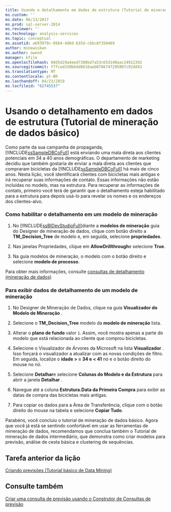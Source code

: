 ```yaml
---
title: Usando o detalhamento em dados de estrutura (Tutorial de mineração de dados básico) | Microsoft Docs
ms.custom: ''
ms.date: 06/13/2017
ms.prod: sql-server-2014
ms.reviewer: ''
ms.technology: analysis-services
ms.topic: conceptual
ms.assetid: a693979c-0564-4d6d-b35d-cbbc8f350469
author: minewiskan
ms.author: owend
manager: kfile
ms.openlocfilehash: 68d5d29a4aed7380bd7a53c65d140aac24912392
ms.sourcegitcommit: f7fced330b64d6616aeb8766747295807c92dd41
ms.translationtype: MT
ms.contentlocale: pt-BR
ms.lasthandoff: 04/23/2019
ms.locfileid: "62745537"
---
```

# <a name="using-drillthrough-on-structure-data-basic-data-mining-tutorial"></a>Usando o detalhamento em dados de estrutura (Tutorial de mineração de dados básico)
  Como parte da sua campanha de propaganda, [!INCLUDE[ssSampleDBCoFull](../includes/sssampledbcofull-md.md)] está enviando uma mala direta aos clientes potenciais em 34 a 40 anos demográficas. O departamento de marketing decidiu que também gostaria de enviar a mala direta aos clientes que compraram bicicletas da [!INCLUDE[ssSampleDBCoFull](../includes/sssampledbcofull-md.md)] há mais de cinco anos. Nesta lição, você identificará clientes com bicicletas mais antigas e irá recuperar suas informações de contato. Essas informações não estão incluídas no modelo, mas na estrutura. Para recuperar as informações de contato, primeiro você terá de garantir que o detalhamento esteja habilitado para a estrutura para depois usá-lo para revelar os nomes e os endereços dos clientes-alvo.  
  
### <a name="to-enable-drillthrough-on-a-mining-model"></a>Como habilitar o detalhamento em um modelo de mineração  
  
1.  No [!INCLUDE[ssBIDevStudioFull](../includes/ssbidevstudiofull-md.md)]diante a **modelos de mineração** guia do Designer de mineração de dados, clique com botão direito a **TM_Decision_Tree** de modelo e, em seguida, selecione **propriedades**.  
  
2.  Nas janelas Propriedades, clique em **AllowDrillthrough**e selecione **True**.  
  
3.  Na guia modelos de mineração, o modelo com o botão direito e selecione **modelo de processo**.  
  
 Para obter mais informações, consulte [consultas de detalhamento &#40;mineração de dados&#41;](../../2014/analysis-services/data-mining/drillthrough-queries-data-mining.md)  
  
### <a name="to-view-drillthrough-data-from-a-mining-model"></a>Para exibir dados de detalhamento de um modelo de mineração  
  
1.  No Designer de Mineração de Dados, clique na guia **Visualizador do Modelo de Mineração** .  
  
2.  Selecione o **TM_Decision_Tree** modelo da **modelo de mineração** lista.  
  
3.  Alterar o **plano de fundo** valor `1`. Assim, você mostra apenas a parte do modelo que está relacionada ao cliente que comprou bicicletas.  
  
4.  Selecione o Visualizador de Árvores da Microsoft na lista **Visualizador** . Isso forçará o visualizador a atualizar com as novas condições de filtro. Em seguida, localize o **idade > = 34 e < 41** nó e o botão direito do mouse no nó.  
  
5.  Selecione **Detalhar**e selecione **Colunas do Modelo e da Estrutura** para abrir a janela **Detalhar** .  
  
6.  Navegue até a coluna **Estrutura.Data da Primeira Compra** para exibir as datas de compra das bicicletas mais antigas.  
  
7.  Para copiar os dados para a Área de Transferência, clique com o botão direito do mouse na tabela e selecione **Copiar Tudo**.  
  
 Parabéns, você concluiu o tutorial de mineração de dados básico. Agora que você já está se sentindo confortável em usar as ferramentas de mineração de dados, recomendamos que conclua também o Tutorial de mineração de dados intermediário, que demonstra como criar modelos para previsão, análise de cesta básica e clustering de sequências.  
  
## <a name="previous-task-in-lesson"></a>Tarefa anterior da lição  
 [Criando previsões &#40;Tutorial básico de Data Mining&#41;](../../2014/tutorials/creating-predictions-basic-data-mining-tutorial.md)  
  
## <a name="see-also"></a>Consulte também  
 [Criar uma consulta de previsão usando o Construtor de Consultas de previsão](../../2014/analysis-services/data-mining/create-a-prediction-query-using-the-prediction-query-builder.md)  
  
  

